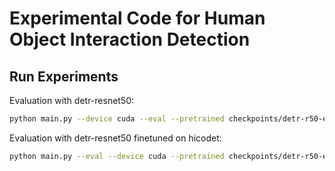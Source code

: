 # Experimental Code for Human Object Interaction Detection

## Run Experiments

Evaluation with detr-resnet50:

```bash
python main.py --device cuda --eval --pretrained checkpoints/detr-r50-e632da11.pth
```

Evaluation with detr-resnet50 finetuned on hicodet:

```bash
python main.py --eval --device cuda --pretrained checkpoints/detr-r50-e632da11.pth --resume checkpoints/detr-r50-hicodet.pth
```